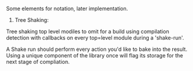 Some elements for notation, later implementation.

1. Tree Shaking:

 Tree shaking top level modiles to omit for a build using compilation detection with callbacks on every top=level module during a 'shake-run'.

 A Shake run should perform every action you'd like to bake into the result. Using a unique component of the library once will flag its storage for the next stage of compliation.

